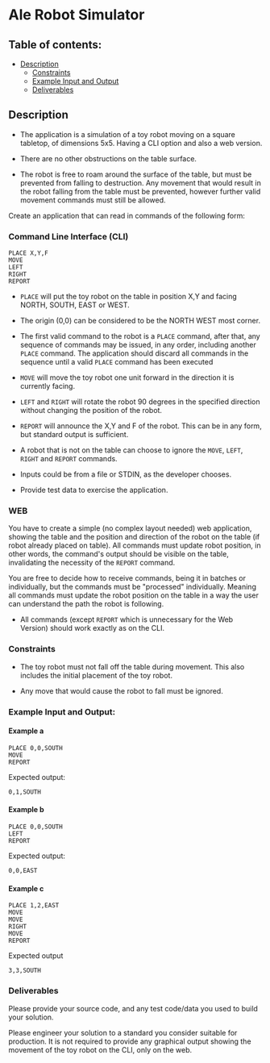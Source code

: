 # Ale Robot Simulator

## Table of contents:

* [Description](./README.md#description)
  * [Constraints](./README.md#constraints)
  * [Example Input and Output](./README.md#example-input-and-output)
  * [Deliverables](./README.md#deliverables)

## Description

* The application is a simulation of a toy robot moving on a square tabletop, of dimensions 5x5. Having a CLI option and also a web version.

* There are no other obstructions on the table surface.

* The robot is free to roam around the surface of the table, but must be prevented from falling to destruction. Any movement that would result in the robot falling from the table must be prevented, however further valid movement commands must still be allowed.

Create an application that can read in commands of the following form:

### Command Line Interface (CLI)

```
PLACE X,Y,F
MOVE
LEFT
RIGHT
REPORT
```

* `PLACE` will put the toy robot on the table in position X,Y and facing NORTH, SOUTH, EAST or WEST.

* The origin (0,0) can be considered to be the NORTH WEST most corner.

* The first valid command to the robot is a `PLACE` command, after that, any sequence of commands may be issued, in any order, including another `PLACE` command. The application should discard all commands in the sequence until a valid `PLACE` command has been executed

* `MOVE` will move the toy robot one unit forward in the direction it is currently facing.

* `LEFT` and `RIGHT` will rotate the robot 90 degrees in the specified direction without changing the position of the robot.

* `REPORT` will announce the X,Y and F of the robot. This can be in any form, but standard output is sufficient.

* A robot that is not on the table can choose to ignore the `MOVE`, `LEFT`, `RIGHT` and `REPORT` commands.

* Inputs could be from a file or STDIN, as the developer chooses.

* Provide test data to exercise the application.

### WEB

You have to create a simple (no complex layout needed) web application, showing the table and the position and direction of the robot on the table (if robot already placed on table). All commands must update robot position, in other words, the command's output should be visible on the table, invalidating the necessity of the `REPORT` command.

You are free to decide how to receive commands, being it in batches or individually, but the commands must be "processed" individually. Meaning all commands must update the robot position on the table in a way the user can understand the path the robot is following.

* All commands (except `REPORT` which is unnecessary for the Web Version) should work exactly as on the CLI.

### Constraints

* The toy robot must not fall off the table during movement. This also includes the initial placement of the toy robot.

* Any move that would cause the robot to fall must be ignored.

### Example Input and Output:

#### Example a

    PLACE 0,0,SOUTH
    MOVE
    REPORT

Expected output:

    0,1,SOUTH

#### Example b

    PLACE 0,0,SOUTH
    LEFT
    REPORT

Expected output:

    0,0,EAST

#### Example c

    PLACE 1,2,EAST
    MOVE
    MOVE
    RIGHT
    MOVE
    REPORT

Expected output

    3,3,SOUTH

### Deliverables

Please provide your source code, and any test code/data you used to
build your solution.

Please engineer your solution to a standard you consider suitable for
production. It is not required to provide any graphical output showing the
movement of the toy robot on the CLI, only on the web.
